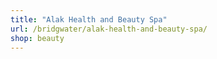 ```yaml
---
title: "Alak Health and Beauty Spa"
url: /bridgwater/alak-health-and-beauty-spa/
shop: beauty
---
```

